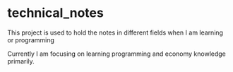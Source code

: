 # technical_notes
This project is used to hold the notes in different fields when I am learning or programming

Currently I am focusing on learning programming and economy knowledge primarily.
